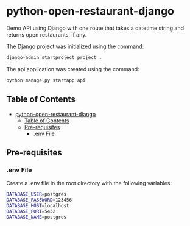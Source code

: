 # python-open-restaurant-django

Demo API using Django with one route that takes a datetime string and returns open restaurants, if any.

The Django project was initialized using the command:

```sh
django-admin startproject project .
```

The api application was created using the command:

```sh
python manage.py startapp api
```

## Table of Contents

- [python-open-restaurant-django](#python-open-restaurant-django)
  - [Table of Contents](#table-of-contents)
  - [Pre-requisites](#pre-requisites)
    - [.env File](#env-file)

## Pre-requisites

### .env File

Create a .env file in the root directory with the following variables:

```sh
DATABASE_USER=postgres
DATABASE_PASSWORD=123456
DATABASE_HOST=localhost
DATABASE_PORT=5432
DATABASE_NAME=postgres
```
